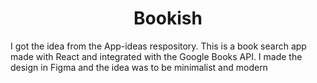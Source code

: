<h1 align="center">Bookish</h1>

I got the idea from the App-ideas respository. This is a book search app made with React and integrated with the Google Books API. I made the design in Figma and the idea was to be minimalist and modern
